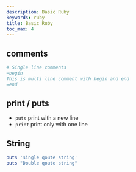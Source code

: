 ```yaml
---
description: Basic Ruby
keywords: ruby
title: Basic Ruby
toc_max: 4
---
```


## comments

```ruby
# Single line comments
=begin
This is multi line comment with begin and end
=end
```

## print / puts

* `puts` print with a new line
* `print` print only with one line

## String

```ruby
puts 'single qoute string'
puts "Double qoute string"
```
